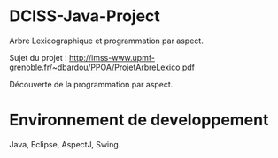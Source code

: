 # DCISS-Java-Project
Arbre Lexicographique et programmation par aspect.

Sujet du projet : http://imss-www.upmf-grenoble.fr/~dbardou/PPOA/ProjetArbreLexico.pdf

Découverte de la programmation par aspect.


# Environnement de developpement 
Java, Eclipse, AspectJ, Swing.

